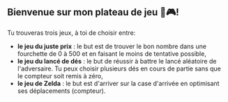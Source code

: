 ## Bienvenue sur mon plateau de jeu 🎲🎮!


Tu trouveras trois jeux, à toi de choisir entre: 


- **le jeu du juste prix** : le but est de trouver le bon nombre dans une fourchette de 0 à 500 et en faisant le moins de tentative possible,
- **le jeu du lancé de dés** : le but de réussir à battre le lancé aléatoire de l'adversaire. Tu peux choisir plusieurs dés en cours de partie sans que le compteur soit remis à zéro,
- **le jeu de Zelda** : le but est d'arriver sur la case d'arrivée en optimisant ses déplacements (compteur). 

<img scr="./gameBoard - Home.png">

